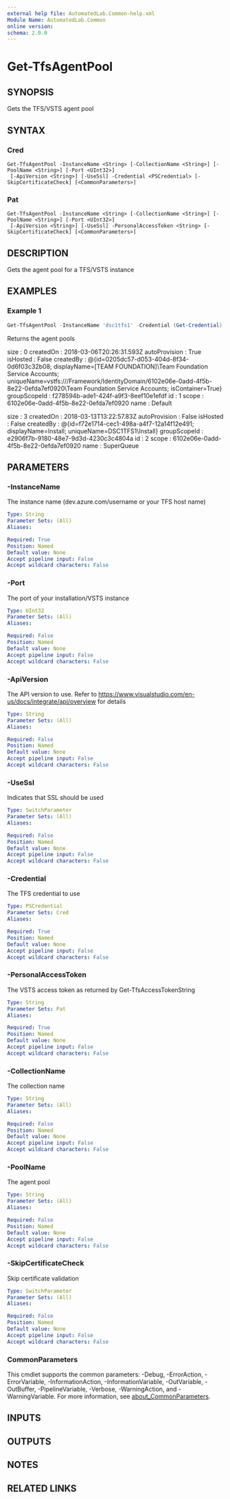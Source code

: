 ```yaml
---
external help file: AutomatedLab.Common-help.xml
Module Name: AutomatedLab.Common
online version:
schema: 2.0.0
---
```


# Get-TfsAgentPool

## SYNOPSIS
Gets the TFS/VSTS agent pool

## SYNTAX

### Cred
```
Get-TfsAgentPool -InstanceName <String> [-CollectionName <String>] [-PoolName <String>] [-Port <UInt32>]
 [-ApiVersion <String>] [-UseSsl] -Credential <PSCredential> [-SkipCertificateCheck] [<CommonParameters>]
```

### Pat
```
Get-TfsAgentPool -InstanceName <String> [-CollectionName <String>] [-PoolName <String>] [-Port <UInt32>]
 [-ApiVersion <String>] [-UseSsl] -PersonalAccessToken <String> [-SkipCertificateCheck] [<CommonParameters>]
```

## DESCRIPTION
Gets the agent pool for a TFS/VSTS instance

## EXAMPLES

### Example 1

```powershell
Get-TfsAgentPool -InstanceName 'dsc1tfs1' -Credential (Get-Credential)
```

Returns the agent pools

size          : 0
createdOn     : 2018-03-06T20:26:31.593Z
autoProvision : True
isHosted      : False
createdBy     : @{id=0205dc57-d053-404d-8f34-0d6f03c32b08; displayName=\[TEAM FOUNDATION\]\Team Foundation Service Accounts; uniqueName=vstfs:///Framework/IdentityDomain/6102e06e-0add-4f5b-8e22-0efda7ef0920\Team
                Foundation Service Accounts; isContainer=True}
groupScopeId  : f278594b-ade1-424f-a9f3-8eef10e1efdf
id            : 1
scope         : 6102e06e-0add-4f5b-8e22-0efda7ef0920
name          : Default

size          : 3
createdOn     : 2018-03-13T13:22:57.83Z
autoProvision : False
isHosted      : False
createdBy     : @{id=f72e1714-cec1-498a-a4f7-12a14f12e491; displayName=Install; uniqueName=DSC1TFS1\Install}
groupScopeId  : e2906f7b-9180-48e7-9d3d-4230c3c4804a
id            : 2
scope         : 6102e06e-0add-4f5b-8e22-0efda7ef0920
name          : SuperQueue

## PARAMETERS

### -InstanceName
The instance name (dev.azure.com/username or your TFS host name)

```yaml
Type: String
Parameter Sets: (All)
Aliases:

Required: True
Position: Named
Default value: None
Accept pipeline input: False
Accept wildcard characters: False
```

### -Port
The port of your installation/VSTS instance

```yaml
Type: UInt32
Parameter Sets: (All)
Aliases:

Required: False
Position: Named
Default value: None
Accept pipeline input: False
Accept wildcard characters: False
```

### -ApiVersion
The API version to use.
Refer to https://www.visualstudio.com/en-us/docs/integrate/api/overview for details

```yaml
Type: String
Parameter Sets: (All)
Aliases:

Required: False
Position: Named
Default value: None
Accept pipeline input: False
Accept wildcard characters: False
```

### -UseSsl
Indicates that SSL should be used

```yaml
Type: SwitchParameter
Parameter Sets: (All)
Aliases:

Required: False
Position: Named
Default value: None
Accept pipeline input: False
Accept wildcard characters: False
```

### -Credential
The TFS credential to use

```yaml
Type: PSCredential
Parameter Sets: Cred
Aliases:

Required: True
Position: Named
Default value: None
Accept pipeline input: False
Accept wildcard characters: False
```

### -PersonalAccessToken
The VSTS access token as returned by Get-TfsAccessTokenString

```yaml
Type: String
Parameter Sets: Pat
Aliases:

Required: True
Position: Named
Default value: None
Accept pipeline input: False
Accept wildcard characters: False
```

### -CollectionName
The collection name

```yaml
Type: String
Parameter Sets: (All)
Aliases:

Required: False
Position: Named
Default value: None
Accept pipeline input: False
Accept wildcard characters: False
```

### -PoolName
The agent pool

```yaml
Type: String
Parameter Sets: (All)
Aliases:

Required: False
Position: Named
Default value: None
Accept pipeline input: False
Accept wildcard characters: False
```

### -SkipCertificateCheck
Skip certificate validation

```yaml
Type: SwitchParameter
Parameter Sets: (All)
Aliases:

Required: False
Position: Named
Default value: None
Accept pipeline input: False
Accept wildcard characters: False
```

### CommonParameters
This cmdlet supports the common parameters: -Debug, -ErrorAction, -ErrorVariable, -InformationAction, -InformationVariable, -OutVariable, -OutBuffer, -PipelineVariable, -Verbose, -WarningAction, and -WarningVariable. For more information, see [about_CommonParameters](http://go.microsoft.com/fwlink/?LinkID=113216).

## INPUTS

## OUTPUTS

## NOTES

## RELATED LINKS

